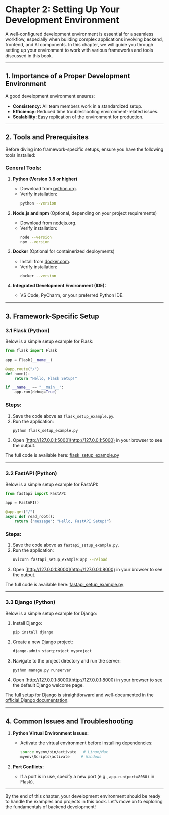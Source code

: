 # Chapter 2: Setting Up Your Development Environment

A well-configured development environment is essential for a seamless workflow, especially when building complex applications involving backend, frontend, and AI components. In this chapter, we will guide you through setting up your environment to work with various frameworks and tools discussed in this book.

---

## 1. Importance of a Proper Development Environment

A good development environment ensures:
- **Consistency:** All team members work in a standardized setup.
- **Efficiency:** Reduced time troubleshooting environment-related issues.
- **Scalability:** Easy replication of the environment for production.

---

## 2. Tools and Prerequisites

Before diving into framework-specific setups, ensure you have the following tools installed:

### General Tools:
1. **Python (Version 3.8 or higher)**
   - Download from [python.org](https://www.python.org/).
   - Verify installation:
     ```bash
     python --version
     ```

2. **Node.js and npm** (Optional, depending on your project requirements)
   - Download from [nodejs.org](https://nodejs.org/).
   - Verify installation:
     ```bash
     node --version
     npm --version
     ```

3. **Docker** (Optional for containerized deployments)
   - Install from [docker.com](https://www.docker.com/).
   - Verify installation:
     ```bash
     docker --version
     ```

4. **Integrated Development Environment (IDE):**
   - VS Code, PyCharm, or your preferred Python IDE.

---

## 3. Framework-Specific Setup

### **3.1 Flask (Python)**

Below is a simple setup example for Flask:

```python
from flask import Flask

app = Flask(__name__)

@app.route("/")
def home():
    return "Hello, Flask Setup!"

if __name__ == "__main__":
    app.run(debug=True)
```

### Steps:
1. Save the code above as `flask_setup_example.py`.
2. Run the application:
   ```bash
   python flask_setup_example.py
   ```
3. Open [http://127.0.0.1:5000](http://127.0.0.1:5000) in your browser to see the output.

The full code is available here:
[flask_setup_example.py](../code/chapter2/flask_setup_example.py)

---

### **3.2 FastAPI (Python)**

Below is a simple setup example for FastAPI:

```python
from fastapi import FastAPI

app = FastAPI()

@app.get("/")
async def read_root():
    return {"message": "Hello, FastAPI Setup!"}
```

### Steps:
1. Save the code above as `fastapi_setup_example.py`.
2. Run the application:
   ```bash
   uvicorn fastapi_setup_example:app --reload
   ```
3. Open [http://127.0.0.1:8000](http://127.0.0.1:8000) in your browser to see the output.

The full code is available here:
[fastapi_setup_example.py](../code/chapter2/fastapi_setup_example.py)

---

### **3.3 Django (Python)**

Below is a simple setup example for Django:

1. Install Django:
   ```bash
   pip install django
   ```

2. Create a new Django project:
   ```bash
   django-admin startproject myproject
   ```

3. Navigate to the project directory and run the server:
   ```bash
   python manage.py runserver
   ```

4. Open [http://127.0.0.1:8000](http://127.0.0.1:8000) in your browser to see the default Django welcome page.

The full setup for Django is straightforward and well-documented in the [official Django documentation](https://docs.djangoproject.com/).

---

## 4. Common Issues and Troubleshooting

1. **Python Virtual Environment Issues:**
   - Activate the virtual environment before installing dependencies:
     ```bash
     source myenv/bin/activate   # Linux/Mac
     myenv\Scripts\activate     # Windows
     ```

2. **Port Conflicts:**
   - If a port is in use, specify a new port (e.g., `app.run(port=8080)` in Flask).

---

By the end of this chapter, your development environment should be ready to handle the examples and projects in this book. Let’s move on to exploring the fundamentals of backend development!

